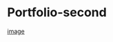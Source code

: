 # Portfolio-second
[image](https://github.com/mamurovv/Portfolio-second/assets/99311167/a1a09237-5b66-458f-aebf-4c79bfc23dc7)
